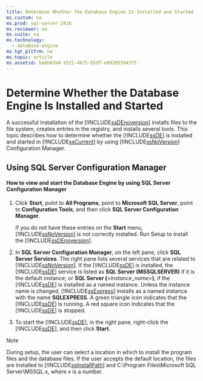 ```yaml
---
title: Determine Whether the Database Engine Is Installed and Started
ms.custom: na
ms.prod: sql-server-2016
ms.reviewer: na
ms.suite: na
ms.technology: 
  - database-engine
ms.tgt_pltfrm: na
ms.topic: article
ms.assetid: babb02e4-3521-4b75-b5df-e09205594375
---
```

# Determine Whether the Database Engine Is Installed and Started
  A successful installation of the [!INCLUDE[ssDEnoversion](../../Topics/TopicNameContainA/includes/ssDEnoversion_md.md)] installs files to the file system, creates entries in the registry, and installs several tools. This topic describes how to determine whether the [!INCLUDE[ssDE](../../Topics/TopicNameContainA/includes/ssDE_md.md)] is installed and started in [!INCLUDE[ssCurrent](../../Topics/TopicNameContainA/includes/ssCurrent_md.md)] by using [!INCLUDE[ssNoVersion](../../Topics/TopicNameContainA/includes/ssNoVersion_md.md)] Configuration Manager.  
  
##  <a name="SSMSProcedure"></a> Using SQL Server Configuration Manager  
  
#### How to view and start the Database Engine by using SQL Server Configuration Manager  
  
1.  Click **Start**, point to **All Programs**, point to **Microsoft SQL Server**, point to **Configuration Tools**, and then click **SQL Server Configuration Manager**.  
  
     If you do not have these entries on the **Start** menu, [!INCLUDE[ssNoVersion](../../Topics/TopicNameContainA/includes/ssNoVersion_md.md)] is not correctly installed. Run Setup to install the [!INCLUDE[ssDEnoversion](../../Topics/TopicNameContainA/includes/ssDEnoversion_md.md)].  
  
2.  In **SQL Server Configuration Manager**, on the left pane, click **SQL Server Services**. The right pane lists several services that are related to [!INCLUDE[ssNoVersion](../../Topics/TopicNameContainA/includes/ssNoVersion_md.md)]. If the [!INCLUDE[ssDE](../../Topics/TopicNameContainA/includes/ssDE_md.md)] is installed, the [!INCLUDE[ssDE](../../Topics/TopicNameContainA/includes/ssDE_md.md)] service is listed as **SQL Server (MSSQLSERVER)** if it is the default instance; or **SQL Server (**<*instance_name*>**)**, if the [!INCLUDE[ssDE](../../Topics/TopicNameContainA/includes/ssDE_md.md)] is installed as a named instance. Unless the instance name is changed, [!INCLUDE[ssExpress](../../Topics/TopicNameContainA/includes/ssExpress_md.md)] installs as a named instance with the name **SQLEXPRESS**. A green triangle icon indicates that the [!INCLUDE[ssDE](../../Topics/TopicNameContainA/includes/ssDE_md.md)] is running. A red square icon indicates that the [!INCLUDE[ssDE](../../Topics/TopicNameContainA/includes/ssDE_md.md)] is stopped.  
  
3.  To start the [!INCLUDE[ssDE](../../Topics/TopicNameContainA/includes/ssDE_md.md)], in the right pane, right-click the [!INCLUDE[ssDE](../../Topics/TopicNameContainA/includes/ssDE_md.md)], and then click **Start**.  
  
> [!NOTE]  
>  During setup, the user can select a location in which to install the program files and the database files. If the user accepts the default location, the files are installed to [!INCLUDE[ssInstallPath](../../Topics/TopicNameContainA/includes/ssInstallPath_md.md)] and C:\Program Files\Microsoft SQL Server\MSSQL.*x*, where *x* is a number.  
  
  